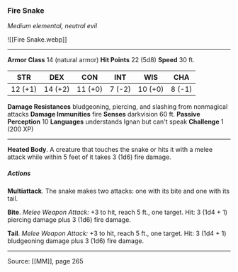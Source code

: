### Fire Snake
_Medium elemental, neutral evil_

![[Fire Snake.webp]]




---

**Armor Class** 14 (natural armor)
**Hit Points** 22 (5d8)
**Speed** 30 ft.

| STR     | DEX     | CON     | INT     | WIS     | CHA     |
|---------|---------|---------|---------|---------|---------|
| 12 (+1) | 14 (+2) | 11 (+0) | 7 (-2) | 10 (+0) | 8 (-1) |

**Damage Resistances** bludgeoning, piercing, and slashing from nonmagical attacks
**Damage Immunities** fire
**Senses** darkvision 60 ft.
**Passive Perception** 10
**Languages** understands Ignan but can't speak
**Challenge** 1 (200 XP)

---

**Heated Body**. A creature that touches the snake or hits it with a melee attack while within 5 feet of it takes 3 (1d6) fire damage.

##### Actions
**Multiattack**. The snake makes two attacks: one with its bite and one with its tail.

**Bite**. _Melee Weapon Attack:_ +3 to hit, reach 5 ft., one target. Hit: 3 (1d4 + 1) piercing damage plus 3 (1d6) fire damage.

**Tail**. _Melee Weapon Attack:_ +3 to hit, reach 5 ft., one target. Hit: 3 (1d4 + 1) bludgeoning damage plus 3 (1d6) fire damage.


---

Source: [[MM]], page 265
